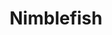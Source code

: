 ---
layout: place
title: Nimblefish
permalink: /oregon/portland/nimblefish.html
stateAbbr: OR
stateName: Oregon
cityName: Portland
seo:
  type: restaurant
  links: http://www.nimblefishpdx.com/
place_id: ChIJIXLSW5mglVQRwgzqGQl2BAM
photos:
  - name: >-
      places/ChIJIXLSW5mglVQRwgzqGQl2BAM/photos/AeeoHcLSTLj2Ke0NIteX3YmvLx6wRlk4CYOZ8J70KotMXftYYtggXggsOKdy2Ch5dqv0sffeeCA7ddIqZG02nRPGul9a1HwLNGOdNXXFgE4zapLfdFApc5iYc32OGoTbLa7ZK36LmHMaFSGIOKufg2_R9AwbGs_lB2LzpzgW8TXV8yT7yhbhi0rSV5HbpbZx6jvnwMmynv164fh357YACW-2ftvwXLHGLveAZERSwYkgiTP_NX1G2JrwERSy_gWxYZ6wl60WY5s2PuyOZXub62vcTCDiFJxBLFOFdw7Yrk0FuegeAHxMdmatqnMWODmMD64Fn8mJRHjCMjJ137-ajJzDyTHTkdTMgxQRfU79F-n0jw8DipNcGcJUfHTZn1KfnagbmgdobQrg48Rc4usFPqnTgORXP47jlRiDDb2PyP5Im894WzQG
    widthPx: 4032
    heightPx: 3024
    authorAttributions:
      - displayName: Jean-Sébastien Basque-Girouard
        uri: https://maps.google.com/maps/contrib/101455501562361901174
        photoUri: >-
          https://lh3.googleusercontent.com/a-/ALV-UjUdCjt5vZ4-K9uyYMPRaHt2bouKQJTDgQTiAXewHrBh1BfyQWVn=s100-p-k-no-mo
    flagContentUri: >-
      https://www.google.com/local/imagery/report/?cb_client=maps_api_places.places_api&image_key=!1e10!2sCIHM0ogKEICAgICC3qLuqQE&hl=en-US
    googleMapsUri: >-
      https://www.google.com/maps/place//data=!3m4!1e2!3m2!1sCIHM0ogKEICAgICC3qLuqQE!2e10!4m2!3m1!1s0x5495a0995bd27221:0x304760919ea0cc2
  - name: >-
      places/ChIJIXLSW5mglVQRwgzqGQl2BAM/photos/AeeoHcJ2Jh8-yi53t4bC4u-pZWrjO89wCRsjj1RfP6LGFqFjUuC-i5q4ynWI56klw9lIczMtZbzLVtmcgUj8MgJZX46edrpM3J1Z8KRY1A7WhuOr_CqAIVJAE5ZUBXcPxJnEMYArQ0fVio0u133jkdUcBxnnU0tzo4ecjb8J1DR9khAWGbgAm-qlBqvO5GMdiYJxpxBYGMq0w_7Ezx1lu7HMz6Z8_2CnW4IjkwsFgT-N8-G95SnXhivC5jL_LeNMuXAsaSjJi3vWeK7bWxobPPF1EEuq1C_Z2jBJValh0pqWRjNkNA
    widthPx: 640
    heightPx: 638
    authorAttributions:
      - displayName: Nimblefish
        uri: https://maps.google.com/maps/contrib/100557078740996694126
        photoUri: >-
          https://lh3.googleusercontent.com/a-/ALV-UjXNR1TRZ7aIu7PvGcs-UQqejFGyolyCn8xqK6xGMVq0LatKSaRB=s100-p-k-no-mo
    flagContentUri: >-
      https://www.google.com/local/imagery/report/?cb_client=maps_api_places.places_api&image_key=!1e10!2sAF1QipME8YLw-cE9t31sIktOR0qvcEwxLUkwa-cTaYjo&hl=en-US
    googleMapsUri: >-
      https://www.google.com/maps/place//data=!3m4!1e2!3m2!1sAF1QipME8YLw-cE9t31sIktOR0qvcEwxLUkwa-cTaYjo!2e10!4m2!3m1!1s0x5495a0995bd27221:0x304760919ea0cc2
  - name: >-
      places/ChIJIXLSW5mglVQRwgzqGQl2BAM/photos/AeeoHcI8zJkJ-_G2rcNfrpbVpQtMRZLTERV8WLJmrNf1mYqYIfmC9JUibkXkrKBu3ZSp4tYfXMlZMNxmZy5JKewJQH64sANztSSWDMR1KIEkgUJ-yTI9xsSSopeB_VEDoFgYsn1nMYFI4RdHbnpsr-MXVXgwjUQlNnVvmi_M746PL6Dy3O9uYfk3NCN_DM-qR3jm4XqOz24lY_pLJjwy1viApartUCcVaFk9hsPiEIE_awRuDsnxCT-zZMhP6VMNOjud70lkfa2KJDu63LF05qRT0GiyxdNTsM0T4S0lcK0kQ5tD_A
    widthPx: 2448
    heightPx: 1378
    authorAttributions:
      - displayName: Nimblefish
        uri: https://maps.google.com/maps/contrib/100557078740996694126
        photoUri: >-
          https://lh3.googleusercontent.com/a-/ALV-UjXNR1TRZ7aIu7PvGcs-UQqejFGyolyCn8xqK6xGMVq0LatKSaRB=s100-p-k-no-mo
    flagContentUri: >-
      https://www.google.com/local/imagery/report/?cb_client=maps_api_places.places_api&image_key=!1e10!2sAF1QipNh7U5XwXiCaH4Yj18WujTrzbDrxhtcZVyP-CWb&hl=en-US
    googleMapsUri: >-
      https://www.google.com/maps/place//data=!3m4!1e2!3m2!1sAF1QipNh7U5XwXiCaH4Yj18WujTrzbDrxhtcZVyP-CWb!2e10!4m2!3m1!1s0x5495a0995bd27221:0x304760919ea0cc2
  - name: >-
      places/ChIJIXLSW5mglVQRwgzqGQl2BAM/photos/AeeoHcK2-Jtof1v7EJQr9537pbHUGu1K7AwaV3yl1gu4BHEt5CLXOfyRxiD4703sJirHp8IWA2RvqtHe7SVk7kgXSxqhCUQNUbE_4iHHdwKKwYY4rmWL2mZmo_yXb-5ZR8gtWECzm9zFLdUbc8PdDE404rP6xFqBlxhs2MH7q-rc3s9JQbM5DMmfBiXvWR_7-W2Amh3vEuhKklHOpb6vLENECf9iR9NtsIyRwQB2izy-g1HWT-NK4-ZEG7vXOqRpGZBpLXlkmKnbzbMoOzJHP75X9q2jNe8V8FEMBJvLcfE1WWkV7ROfPanKwZ-6XiGhWCqCWwYsLQu8-Zuxphcv65nJjTFfNWH1JkrOfaqD9ikBXcorfYlUJ1RoThHHnq3Kk-Vil2kHihLJRczBELWVGMa1jN0lfTXFVEG2YxEDCIjUcBWwM3o
    widthPx: 4080
    heightPx: 3072
    authorAttributions:
      - displayName: BigsnYets Quarles and Walsh
        uri: https://maps.google.com/maps/contrib/110863454101600509627
        photoUri: >-
          https://lh3.googleusercontent.com/a-/ALV-UjXAxyC3jlCEwpdu5pnjgYA5MI6OzyWIh9JcOlklWGLZNa8R1jwA=s100-p-k-no-mo
    flagContentUri: >-
      https://www.google.com/local/imagery/report/?cb_client=maps_api_places.places_api&image_key=!1e10!2sCIHM0ogKEICAgIDT-cbF5gE&hl=en-US
    googleMapsUri: >-
      https://www.google.com/maps/place//data=!3m4!1e2!3m2!1sCIHM0ogKEICAgIDT-cbF5gE!2e10!4m2!3m1!1s0x5495a0995bd27221:0x304760919ea0cc2
  - name: >-
      places/ChIJIXLSW5mglVQRwgzqGQl2BAM/photos/AeeoHcK3TttapWQVh0B9RJaTMR7YCzU8B0aoHHm5h7CQf8rR1C_7q3zha1kPjZKAqappOCKlQ6RGbFnM_SYaMh6BalKuBZUs3-xC1eFf4Lx93Q-66tkoBDArR-hTcaIZWeIjEqtKadw2vUkwTZf0B4GWcORQVzKoQ1vewxSPVJv7XqkKhUUD6eBXe_7QN02FnXCBYBdufzF6dohA8SC4mZaMFj-XIkJDOTBN0bEvZZ989LwKgb29H2ccnxVp09zGc5WXc7g52Gl-H2t_iPJ8TeMYLh1CqPEwpZ71UloHU_zMwsXYeQ
    widthPx: 618
    heightPx: 640
    authorAttributions:
      - displayName: Nimblefish
        uri: https://maps.google.com/maps/contrib/100557078740996694126
        photoUri: >-
          https://lh3.googleusercontent.com/a-/ALV-UjXNR1TRZ7aIu7PvGcs-UQqejFGyolyCn8xqK6xGMVq0LatKSaRB=s100-p-k-no-mo
    flagContentUri: >-
      https://www.google.com/local/imagery/report/?cb_client=maps_api_places.places_api&image_key=!1e10!2sAF1QipOcVV0BoG4z1NMWnjsjQ6LIFjcWr5RCTKGjFajV&hl=en-US
    googleMapsUri: >-
      https://www.google.com/maps/place//data=!3m4!1e2!3m2!1sAF1QipOcVV0BoG4z1NMWnjsjQ6LIFjcWr5RCTKGjFajV!2e10!4m2!3m1!1s0x5495a0995bd27221:0x304760919ea0cc2
  - name: >-
      places/ChIJIXLSW5mglVQRwgzqGQl2BAM/photos/AeeoHcIw5XjpV2J1XRLjs4clETLjT5cukkgyDp52FaE8Hkv5ua0sxipT4zIgaNauE7zjTqHYptfv5feFg1qcVrGKjzgEsg_i4TGAxP81pJYyderv5VtAya13whxBPEMIf7lWbdyS4rdxlpfQCxmdFtv6dZAfZqttY9IOwGQUiL9rfL2_uAEOurzgLn0bSon5wngwGVcJLgL8rw2JyjumxOASHWvrEIHdUwRPB_oh_tdmaepzlwZIdsBoTTVurbF6aRzDhmiPJ5EyuYX0S9iz-tLJPXVOHCrJ4f1U25CVQd-Xh1M_yVA2vKFe_IVkbcxdy2nKUnJIiUTqU9AYGtQ8J4zVI0Ix61fSlssdVw_GnP0j75PyThfA0F7NMW2DNORA0putzhJyGAWs_Z9evprI1RofTOx1gCBqCn0n6ygCRO65RuYw3g
    widthPx: 4080
    heightPx: 3072
    authorAttributions:
      - displayName: Julia D
        uri: https://maps.google.com/maps/contrib/116044816246925718531
        photoUri: >-
          https://lh3.googleusercontent.com/a-/ALV-UjULQf3Q3RNySWYqPei9ovLtQojdxYGL9nQS3jh5GaAGC0ZvU9yyew=s100-p-k-no-mo
    flagContentUri: >-
      https://www.google.com/local/imagery/report/?cb_client=maps_api_places.places_api&image_key=!1e10!2sCIHM0ogKEICAgICxp-erOA&hl=en-US
    googleMapsUri: >-
      https://www.google.com/maps/place//data=!3m4!1e2!3m2!1sCIHM0ogKEICAgICxp-erOA!2e10!4m2!3m1!1s0x5495a0995bd27221:0x304760919ea0cc2
  - name: >-
      places/ChIJIXLSW5mglVQRwgzqGQl2BAM/photos/AeeoHcIqXd7ECGSCvsUFzgXOcxLyalS98YZejWQWOo1C4YcC3u_-A1YIwWSO_hmedVZjpFDTec2QeTfHi3zwZS5upjXxhxZAEtG_oOhJDgxM2ChXcW0Z2Fl7XDj4B5wV6wZQNgfartuoiUHrnR3q5GfZfEsHrZ-an0d0sdMpAdiLTtNnoc_SQ9CNW7bX-q8LYdMaYn_oz1H4LIe4QY4zQHK57cNKoD0sqDbnV8NGTm4EMCPMM1IkxSz_MLZW5Z0dhT-TluP_qViHJ0RD4lUVUX41HFHlkkOXZ5FTWCaGEU-ckE9Vxm9Y90xeEYiISFRzf76ezzDUBHPKYdfOKB7f-zSFxLiLA1fU_TM3j7s05snRn8P_-xw7mOYjPHmr2KZrXLafSyDob6UI7zRu8XBTJSMzSYFd558rPOXTLnw8rgf5hrL02Q
    widthPx: 4624
    heightPx: 3472
    authorAttributions:
      - displayName: Jason Lee
        uri: https://maps.google.com/maps/contrib/117477596645586486471
        photoUri: >-
          https://lh3.googleusercontent.com/a-/ALV-UjXhrIMzzQmJydQEaQ_fvdTVQuvg082U6P4dLSUW2MqVfg-7H9BJ=s100-p-k-no-mo
    flagContentUri: >-
      https://www.google.com/local/imagery/report/?cb_client=maps_api_places.places_api&image_key=!1e10!2sCIHM0ogKEICAgICb15qJSA&hl=en-US
    googleMapsUri: >-
      https://www.google.com/maps/place//data=!3m4!1e2!3m2!1sCIHM0ogKEICAgICb15qJSA!2e10!4m2!3m1!1s0x5495a0995bd27221:0x304760919ea0cc2
  - name: >-
      places/ChIJIXLSW5mglVQRwgzqGQl2BAM/photos/AeeoHcIjapzbL7PooMY0fJ1SU3EjPlaRE9I_0Q0cVONZtiIym5Tb2lcusirgNczMrmTIQC7lnF-YaCwcpg7z38U_pmop7qCL8D8r-e-qiY3Qqq0LFNTxMbdZQ5QdnzFrEh_gtXyVaMspOZizCytCYAT0yAxngVJBS4g6weONXaWyC0KCahuf8Xt22TkKNvfXNOlMfXeEM_gGjWHPsvc_tSeAdU9_1KB3TbXBMltWDZ_a2NltrmLibopeHPWdUGI1XS-EzGJXRt_5ZVtk7Si2ulqvCUuC9a4iavLsm2h6Jm4M4TlXUaDPCAXKDb7eTA86hETq4vPb_qZn9UC6bJ7ewmiyCETiKX4WG0zhH9sAseWgKRkdxt8xlREL3wLMJqNaw6sJBPLKRBT8Npfwonner7c4w_lAkrRxRDzrzEdp1X5j8QwvEw
    widthPx: 4080
    heightPx: 3072
    authorAttributions:
      - displayName: BigsnYets Quarles and Walsh
        uri: https://maps.google.com/maps/contrib/110863454101600509627
        photoUri: >-
          https://lh3.googleusercontent.com/a-/ALV-UjXAxyC3jlCEwpdu5pnjgYA5MI6OzyWIh9JcOlklWGLZNa8R1jwA=s100-p-k-no-mo
    flagContentUri: >-
      https://www.google.com/local/imagery/report/?cb_client=maps_api_places.places_api&image_key=!1e10!2sCIHM0ogKEICAgIDT-cbFdg&hl=en-US
    googleMapsUri: >-
      https://www.google.com/maps/place//data=!3m4!1e2!3m2!1sCIHM0ogKEICAgIDT-cbFdg!2e10!4m2!3m1!1s0x5495a0995bd27221:0x304760919ea0cc2
  - name: >-
      places/ChIJIXLSW5mglVQRwgzqGQl2BAM/photos/AeeoHcIT455FFrz0kRuVlUn4BQyfjxZdssRg_xSkRsjP8ueYAOffFgAnnYIU5HYeZHv7upleQCa0gXgywVUaRY3krD7vqb1kPdxGCTnbRgB1E67FyiPF1RFiRAwmzlTijnXyBTU2_aNiE_qjuVgJeC4sPmMhPzlRrubX7agACihNj29SRWdYC-_vw4gFFmHkOq7YK2vPYiW5iJ4PmYE_trwrE21vUOCxrheQayysgy3XqOS_tU6hmM2_MX1M4CvvRHdmHkeX_GlSof7NIZAdfy-whu1hVTuahEe6WYLQtlH20QZzPbSC0Qddq1g-rTrdk4vvXwUVxscPSjPUFeX0q7oxfzAI7dp3KLlTbdGEsCBbTblZxf5qyDsG2OmXR0YxZxrC8U7Lu3zIdfmQI1R537e7MB9aBSNiyC16GPYR0jz75HqdedHC
    widthPx: 3000
    heightPx: 4000
    authorAttributions:
      - displayName: Mark Hassin
        uri: https://maps.google.com/maps/contrib/102453660605022717072
        photoUri: >-
          https://lh3.googleusercontent.com/a/ACg8ocLxt1lZ1biiKfbmR1qF07TMoXCV_-YNlMxdIsjjjLO3xva4Ug=s100-p-k-no-mo
    flagContentUri: >-
      https://www.google.com/local/imagery/report/?cb_client=maps_api_places.places_api&image_key=!1e10!2sCIHM0ogKEICAgMCwi6PQmwE&hl=en-US
    googleMapsUri: >-
      https://www.google.com/maps/place//data=!3m4!1e2!3m2!1sCIHM0ogKEICAgMCwi6PQmwE!2e10!4m2!3m1!1s0x5495a0995bd27221:0x304760919ea0cc2
  - name: >-
      places/ChIJIXLSW5mglVQRwgzqGQl2BAM/photos/AeeoHcI9yT5BfBhwo5FKydJEhQAg_8TkgtgbuB8Fe5n_JPz7zjxgogByq_srUSzT2q_a8rvbE7KlmBcIercJst-R35zJQB_see9POfG87WHzf8OG3afEcg0d0mmcPXNfFgndqfgT1KR0iV7CPxOD4j6w5Pp0niUc56UDXDKJ0IYVYoNrtCRyLtRwwA9E3juCotZsMiJp8fOt3N40Uh9dKyNZTtLWAbzQuHYmTe-I9dwhP9bdCXHtLRpyWqXaV7yRTiC1QbukgDkpfIA445ea4OwhTE7PEBVU2sOE8Wm4sLxQkprWfW3yUqr9-uZWFi6XQTDsgu6oyBD2oJgPvjS5vG4jrMeMphy_tiX6ywnFkSi-jPGLkpBgRn0g9U0MV88fi-opEaHFIJmMkP5Qe7CAy4Iu0tjXInd37zXPQtbwUNJCgCu6CA
    widthPx: 3024
    heightPx: 4032
    authorAttributions:
      - displayName: Nabila Kabir
        uri: https://maps.google.com/maps/contrib/100616361408399245656
        photoUri: >-
          https://lh3.googleusercontent.com/a/ACg8ocJEhG4zXrS_IA5d-Qf3BZQ8HkklLgdnglpkmoYcR8Tu6yx5-A=s100-p-k-no-mo
    flagContentUri: >-
      https://www.google.com/local/imagery/report/?cb_client=maps_api_places.places_api&image_key=!1e10!2sCIHM0ogKEICAgICTisGadw&hl=en-US
    googleMapsUri: >-
      https://www.google.com/maps/place//data=!3m4!1e2!3m2!1sCIHM0ogKEICAgICTisGadw!2e10!4m2!3m1!1s0x5495a0995bd27221:0x304760919ea0cc2
address: 1524 SE 20th Ave, Portland, OR 97214, USA
street: 1524 SE 20th Ave
city: Portland
state: OR
zip: '97214'
country: USA
neighborhood: Hosford-Abernethy
latitude: '45.511791'
longitude: '-122.645006'
accessibility_options:
  wheelchairAccessibleEntrance: true
  wheelchairAccessibleRestroom: true
  wheelchairAccessibleSeating: true
business_status: OPERATIONAL
name: Nimblefish
google_maps_links:
  directionsUri: >-
    https://www.google.com/maps/dir//''/data=!4m7!4m6!1m1!4e2!1m2!1m1!1s0x5495a0995bd27221:0x304760919ea0cc2!3e0
  placeUri: https://maps.google.com/?cid=217428463482178754
  writeAReviewUri: >-
    https://www.google.com/maps/place//data=!4m3!3m2!1s0x5495a0995bd27221:0x304760919ea0cc2!12e1
  reviewsUri: >-
    https://www.google.com/maps/place//data=!4m4!3m3!1s0x5495a0995bd27221:0x304760919ea0cc2!9m1!1b1
  photosUri: >-
    https://www.google.com/maps/place//data=!4m3!3m2!1s0x5495a0995bd27221:0x304760919ea0cc2!10e5
primary_type: Sushi Restaurant
opening_hours:
  openNow: false
  periods:
    - open:
        day: 0
        hour: 17
        minute: 0
      close:
        day: 0
        hour: 21
        minute: 0
    - open:
        day: 1
        hour: 17
        minute: 0
      close:
        day: 1
        hour: 21
        minute: 0
    - open:
        day: 2
        hour: 17
        minute: 0
      close:
        day: 2
        hour: 21
        minute: 0
    - open:
        day: 3
        hour: 17
        minute: 0
      close:
        day: 3
        hour: 21
        minute: 0
    - open:
        day: 4
        hour: 17
        minute: 0
      close:
        day: 4
        hour: 21
        minute: 0
    - open:
        day: 5
        hour: 17
        minute: 0
      close:
        day: 5
        hour: 21
        minute: 0
    - open:
        day: 6
        hour: 17
        minute: 0
      close:
        day: 6
        hour: 21
        minute: 0
  weekdayDescriptions:
    - 'Monday: 5:00 – 9:00 PM'
    - 'Tuesday: 5:00 – 9:00 PM'
    - 'Wednesday: 5:00 – 9:00 PM'
    - 'Thursday: 5:00 – 9:00 PM'
    - 'Friday: 5:00 – 9:00 PM'
    - 'Saturday: 5:00 – 9:00 PM'
    - 'Sunday: 5:00 – 9:00 PM'
  nextOpenTime: '2025-05-04T00:00:00Z'
secondary_opening_hours:
  regular:
    weekdayDescriptions: null
    type: null
  current:
    weekdayDescriptions: null
    type: null
phone: (503) 719-4064
price_level: PRICE_LEVEL_EXPENSIVE
price_range: $100 &ndash; & up
rating: '4.6'
rating_count: 424
website: http://www.nimblefishpdx.com/
description: >-
  Discover Nimblefish in Portland, OR$$$Nimblefish in Portland, OR, stands out
  as a cozy Japanese-inspired eatery specializing in seasonal omakase meals and
  a la carte selections, offering a fresh take on traditional sushi dining. The
  restaurant features a warm, intimate atmosphere that highlights high-quality
  nigiri and creative dishes made with flavorful, seasonal ingredients, making
  it a go-to spot for those seeking authentic Japanese cuisine. With options
  like sake, wine, beer, and whiskey to complement the meals, it provides an
  elevated yet approachable experience for sushi enthusiasts. Accessibility
  features ensure a welcoming environment, while the focus on seasonal offerings
  keeps the menu dynamic and exciting for repeat visits. Whether you're
  exploring top-rated sushi options in the area, this spot delivers a memorable
  blend of quality and simplicity that captures the essence of Japanese dining.
generative_summary: >-
  Discover Nimblefish in Portland, OR$$$Nimblefish in Portland, OR, stands out
  as a cozy Japanese-inspired eatery specializing in seasonal omakase meals and
  a la carte selections, offering a fresh take on traditional sushi dining. The
  restaurant features a warm, intimate atmosphere that highlights high-quality
  nigiri and creative dishes made with flavorful, seasonal ingredients, making
  it a go-to spot for those seeking authentic Japanese cuisine. With options
  like sake, wine, beer, and whiskey to complement the meals, it provides an
  elevated yet approachable experience for sushi enthusiasts. Accessibility
  features ensure a welcoming environment, while the focus on seasonal offerings
  keeps the menu dynamic and exciting for repeat visits. Whether you're
  exploring top-rated sushi options in the area, this spot delivers a memorable
  blend of quality and simplicity that captures the essence of Japanese dining.
generative_disclosure: Summarized by AI using the Grok-3-Mini model.
reviews:
  - name: >-
      places/ChIJIXLSW5mglVQRwgzqGQl2BAM/reviews/ChZDSUhNMG9nS0VJQ0FnTUN3aTZQUUt3EAE
    relativePublishTimeDescription: a month ago
    rating: 5
    text:
      text: >-
        High-end sushi with excellent quality and a personal touch. It's very
        expensive, but that makes sense. Everything we ate was delicious. The
        Taisho was friendly, professional, and explained each dish in detail.
        Not a place for everyday meals, but perfect for a special, intimate
        experience.
      languageCode: en
    originalText:
      text: >-
        High-end sushi with excellent quality and a personal touch. It's very
        expensive, but that makes sense. Everything we ate was delicious. The
        Taisho was friendly, professional, and explained each dish in detail.
        Not a place for everyday meals, but perfect for a special, intimate
        experience.
      languageCode: en
    authorAttribution:
      displayName: Mark Hassin
      uri: https://www.google.com/maps/contrib/102453660605022717072/reviews
      photoUri: >-
        https://lh3.googleusercontent.com/a/ACg8ocLxt1lZ1biiKfbmR1qF07TMoXCV_-YNlMxdIsjjjLO3xva4Ug=s128-c0x00000000-cc-rp-mo-ba6
    publishTime: '2025-03-21T05:39:40.753437Z'
    flagContentUri: >-
      https://www.google.com/local/review/rap/report?postId=ChZDSUhNMG9nS0VJQ0FnTUN3aTZQUUt3EAE&d=17924085&t=1
    googleMapsUri: >-
      https://www.google.com/maps/reviews/data=!4m6!14m5!1m4!2m3!1sChZDSUhNMG9nS0VJQ0FnTUN3aTZQUUt3EAE!2m1!1s0x5495a0995bd27221:0x304760919ea0cc2
  - name: >-
      places/ChIJIXLSW5mglVQRwgzqGQl2BAM/reviews/ChdDSUhNMG9nS0VJQ0FnSUR2dGVQOGh3RRAB
    relativePublishTimeDescription: 4 months ago
    rating: 4
    text:
      text: >-
        This was the closest to the Edo-style Sushi Omakaze shown in "Jiro
        Dreams of Sushi" I've ever had. It is single nigiri pieces put down in
        front of you every five minutes for an hour and a half. You are expected
        to eat the piece quickly, even while your partner is next in queue to
        get their piece. At first it feels like way too little food, but by the
        end you feel a warm satisfaction.


        I would admit that this style, quantity, and cost is not for everyone,
        and may even anger some who come unprepared, on a fully hungry stomach,
        and stretching their budget.


        All the fish and preparation was of higher quality and delicious balance
        not got from other Sushi places or even making it at home.


        Great for special occasions where the meal is the entire focus of
        evening.
      languageCode: en
    originalText:
      text: >-
        This was the closest to the Edo-style Sushi Omakaze shown in "Jiro
        Dreams of Sushi" I've ever had. It is single nigiri pieces put down in
        front of you every five minutes for an hour and a half. You are expected
        to eat the piece quickly, even while your partner is next in queue to
        get their piece. At first it feels like way too little food, but by the
        end you feel a warm satisfaction.


        I would admit that this style, quantity, and cost is not for everyone,
        and may even anger some who come unprepared, on a fully hungry stomach,
        and stretching their budget.


        All the fish and preparation was of higher quality and delicious balance
        not got from other Sushi places or even making it at home.


        Great for special occasions where the meal is the entire focus of
        evening.
      languageCode: en
    authorAttribution:
      displayName: Mike Jackson
      uri: https://www.google.com/maps/contrib/114962248734792507191/reviews
      photoUri: >-
        https://lh3.googleusercontent.com/a-/ALV-UjXbi3VOOlEZcH9MMZt3LdFDhksrAEsugmb8G7y2sKNKHq9MaVfy=s128-c0x00000000-cc-rp-mo-ba4
    publishTime: '2024-12-22T16:44:22.694724Z'
    flagContentUri: >-
      https://www.google.com/local/review/rap/report?postId=ChdDSUhNMG9nS0VJQ0FnSUR2dGVQOGh3RRAB&d=17924085&t=1
    googleMapsUri: >-
      https://www.google.com/maps/reviews/data=!4m6!14m5!1m4!2m3!1sChdDSUhNMG9nS0VJQ0FnSUR2dGVQOGh3RRAB!2m1!1s0x5495a0995bd27221:0x304760919ea0cc2
  - name: >-
      places/ChIJIXLSW5mglVQRwgzqGQl2BAM/reviews/ChdDSUhNMG9nS0VJQ0FnTUNJb1lyUnV3RRAB
    relativePublishTimeDescription: a month ago
    rating: 5
    text:
      text: >-
        Had no clue what we were walking into, but this omakase sushi spot was
        awesome...definitely, would wander in all over again. The food was
        awesome, the staff was friendly, and the pacing was on point. It felt
        like an 'experience.' The fish? So fresh and flavorful I’m still
        thinking about it. Overall, it was an adventure I’d gladly repeat.
      languageCode: en
    originalText:
      text: >-
        Had no clue what we were walking into, but this omakase sushi spot was
        awesome...definitely, would wander in all over again. The food was
        awesome, the staff was friendly, and the pacing was on point. It felt
        like an 'experience.' The fish? So fresh and flavorful I’m still
        thinking about it. Overall, it was an adventure I’d gladly repeat.
      languageCode: en
    authorAttribution:
      displayName: Kayla Graves
      uri: https://www.google.com/maps/contrib/115885142399038484782/reviews
      photoUri: >-
        https://lh3.googleusercontent.com/a-/ALV-UjVDFEjH_ykCDp6f3c1lBeZYrWsZbf2-_pCXCc9JJvR3oVn6RxN5=s128-c0x00000000-cc-rp-mo-ba5
    publishTime: '2025-04-02T15:44:39.733057Z'
    flagContentUri: >-
      https://www.google.com/local/review/rap/report?postId=ChdDSUhNMG9nS0VJQ0FnTUNJb1lyUnV3RRAB&d=17924085&t=1
    googleMapsUri: >-
      https://www.google.com/maps/reviews/data=!4m6!14m5!1m4!2m3!1sChdDSUhNMG9nS0VJQ0FnTUNJb1lyUnV3RRAB!2m1!1s0x5495a0995bd27221:0x304760919ea0cc2
  - name: >-
      places/ChIJIXLSW5mglVQRwgzqGQl2BAM/reviews/ChZDSUhNMG9nS0VJQ0FnSUQ5dGZXMElREAE
    relativePublishTimeDescription: a year ago
    rating: 5
    text:
      text: >-
        Hands down the best dinner experience I had on my trip to Portland - and
        I went to Han Oak be Laangbaan so really the bar was high! Intimate but
        approachable setting, great service, and quality fish. Our chef was
        thoughtful and informative without being too overbearing, and we were
        able to have a nice family meal while learning about the ingredients and
        engaging with the experience. Would recommend and will be back! Not
        cheap but worth the price point.
      languageCode: en
    originalText:
      text: >-
        Hands down the best dinner experience I had on my trip to Portland - and
        I went to Han Oak be Laangbaan so really the bar was high! Intimate but
        approachable setting, great service, and quality fish. Our chef was
        thoughtful and informative without being too overbearing, and we were
        able to have a nice family meal while learning about the ingredients and
        engaging with the experience. Would recommend and will be back! Not
        cheap but worth the price point.
      languageCode: en
    authorAttribution:
      displayName: Zoe Amaris
      uri: https://www.google.com/maps/contrib/116640408461761642574/reviews
      photoUri: >-
        https://lh3.googleusercontent.com/a/ACg8ocLb9N07cG0iTUgvL4rMCBJ6Oks3LbzPTVh5RMNAtUbisy1YyA=s128-c0x00000000-cc-rp-mo
    publishTime: '2024-03-19T14:07:54.213011Z'
    flagContentUri: >-
      https://www.google.com/local/review/rap/report?postId=ChZDSUhNMG9nS0VJQ0FnSUQ5dGZXMElREAE&d=17924085&t=1
    googleMapsUri: >-
      https://www.google.com/maps/reviews/data=!4m6!14m5!1m4!2m3!1sChZDSUhNMG9nS0VJQ0FnSUQ5dGZXMElREAE!2m1!1s0x5495a0995bd27221:0x304760919ea0cc2
  - name: >-
      places/ChIJIXLSW5mglVQRwgzqGQl2BAM/reviews/ChZDSUhNMG9nS0VJQ0FnSUNiekxfVkhnEAE
    relativePublishTimeDescription: 9 months ago
    rating: 5
    text:
      text: >-
        I went here with three sophisticated ladies. That really has nothing to
        do with the restaurant, but it gives you a sense of who is dining that
        night. The food is delicious. The sushi chefs are incredible. This is a
        place that everybody should go to, I truly have no feedback.


        OK, I wish they would’ve asked me “do you like Uni“ because I don’t
        really like Uni, but even the Uni piece was delicious .
      languageCode: en
    originalText:
      text: >-
        I went here with three sophisticated ladies. That really has nothing to
        do with the restaurant, but it gives you a sense of who is dining that
        night. The food is delicious. The sushi chefs are incredible. This is a
        place that everybody should go to, I truly have no feedback.


        OK, I wish they would’ve asked me “do you like Uni“ because I don’t
        really like Uni, but even the Uni piece was delicious .
      languageCode: en
    authorAttribution:
      displayName: Joshua Ferris
      uri: https://www.google.com/maps/contrib/112115916070970654938/reviews
      photoUri: >-
        https://lh3.googleusercontent.com/a-/ALV-UjXrlyDQkUg4y0NGoLqt8KDzVn1ggiHpq58hVaDe3vARhzjnnzdr=s128-c0x00000000-cc-rp-mo-ba4
    publishTime: '2024-07-24T06:50:29.460353Z'
    flagContentUri: >-
      https://www.google.com/local/review/rap/report?postId=ChZDSUhNMG9nS0VJQ0FnSUNiekxfVkhnEAE&d=17924085&t=1
    googleMapsUri: >-
      https://www.google.com/maps/reviews/data=!4m6!14m5!1m4!2m3!1sChZDSUhNMG9nS0VJQ0FnSUNiekxfVkhnEAE!2m1!1s0x5495a0995bd27221:0x304760919ea0cc2
review_summary: >-
  What Customers Are Saying$$$Visitors to this Portland sushi spot often rave
  about the outstanding omakase experience, praising the fresh and flavorful
  fish that makes every bite feel special and satisfying. Many appreciate the
  attentive service and cozy vibe, which create a perfect setting for intimate
  evenings or celebrations without feeling overwhelming. Folks note that while
  the portions might seem light at first, they leave you feeling content and
  impressed by the overall quality, making it a solid choice for those wanting
  something beyond everyday eats. It's frequently described as worth the
  investment for food lovers seeking a unique adventure, with highlights on the
  balance of taste and presentation that keeps things enjoyable. Overall, the
  feedback leans positive, suggesting it's a reliable pick for anyone hunting
  for great sushi nearby, as long as you're in the mood for a more refined
  treat.
review_disclosure: Summarized by AI using the Grok-3-Mini model.
parking_options:
  freeStreetParking: true
payment_options:
  acceptsCreditCards: true
  acceptsDebitCards: true
  acceptsCashOnly: false
allow_dogs: null
curbside_pickup: false
delivery: true
dine_in: true
good_for_children: false
good_for_groups: null
good_for_sports: false
live_music: false
menu_for_children: false
outdoor_seating: false
reservable: true
restroom: true
serves_beer: true
serves_breakfast: false
serves_brunch: false
serves_cocktails: null
serves_coffee: false
serves_dinner: true
serves_dessert: true
serves_lunch: false
serves_vegetarian_food: false
serves_wine: true
takeout: true
update_category: atmosphere
places_description: >-
  Warm, cozy Japanese spot for nigiri-focused sushi & omakase menus plus sake,
  wine, beer & whiskey.

---